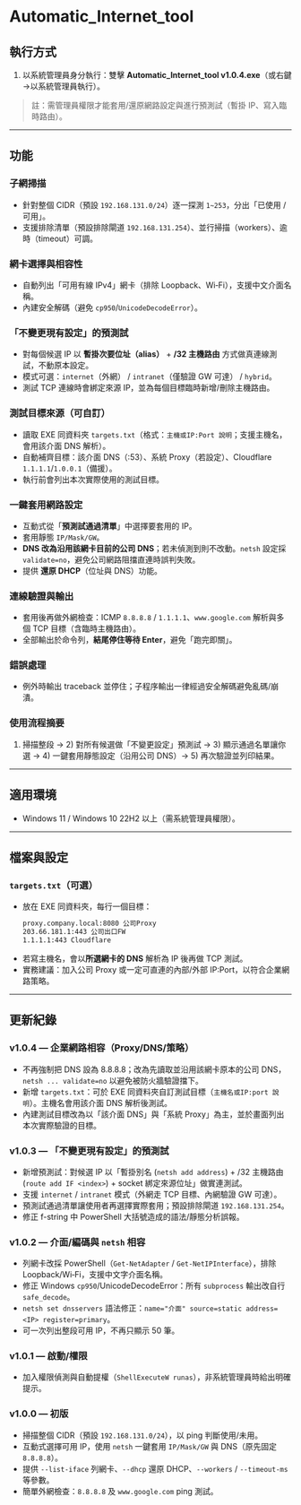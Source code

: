 # Automatic_Internet_tool

## 執行方式
1. 以系統管理員身分執行：雙擊 **Automatic_Internet_tool v1.0.4.exe**（或右鍵→以系統管理員執行）。

> 註：需管理員權限才能套用/還原網路設定與進行預測試（暫掛 IP、寫入臨時路由）。

---

## 功能

### 子網掃描
- 針對整個 CIDR（預設 `192.168.131.0/24`）逐一探測 `1~253`，分出「已使用 / 可用」。
- 支援排除清單（預設排除閘道 `192.168.131.254`）、並行掃描（workers）、逾時（timeout）可調。

### 網卡選擇與相容性
- 自動列出「可用有線 IPv4」網卡（排除 Loopback、Wi‑Fi），支援中文介面名稱。
- 內建安全解碼（避免 `cp950`/`UnicodeDecodeError`）。

### 「不變更現有設定」的預測試
- 對每個候選 IP 以 **暫掛次要位址（alias）** + **/32 主機路由** 方式做真連線測試，不動原本設定。
- 模式可選：`internet`（外網） / `intranet`（僅驗證 GW 可達） / `hybrid`。
- 測試 TCP 連線時會綁定來源 IP，並為每個目標臨時新增/刪除主機路由。

### 測試目標來源（可自訂）
- 讀取 EXE 同資料夾 `targets.txt`（格式：`主機或IP:Port 說明`；支援主機名，會用該介面 DNS 解析）。
- 自動補齊目標：該介面 DNS（:53）、系統 Proxy（若設定）、Cloudflare `1.1.1.1`/`1.0.0.1`（備援）。
- 執行前會列出本次實際使用的測試目標。

### 一鍵套用網路設定
- 互動式從「**預測試通過清單**」中選擇要套用的 IP。
- 套用靜態 `IP/Mask/GW`。
- **DNS 改為沿用該網卡目前的公司 DNS**；若未偵測到則不改動。`netsh` 設定採 `validate=no`，避免公司網路阻擋直連時誤判失敗。
- 提供 **還原 DHCP**（位址與 DNS）功能。

### 連線驗證與輸出
- 套用後再做外網檢查：ICMP `8.8.8.8` / `1.1.1.1`、`www.google.com` 解析與多個 TCP 目標（含臨時主機路由）。
- 全部輸出於命令列，**結尾停住等待 Enter**，避免「跑完即關」。

### 錯誤處理
- 例外時輸出 traceback 並停住；子程序輸出一律經過安全解碼避免亂碼/崩潰。

### 使用流程摘要
1) 掃描整段 → 2) 對所有候選做「不變更設定」預測試 → 3) 顯示通過名單讓你選 → 4) 一鍵套用靜態設定（沿用公司 DNS）→ 5) 再次驗證並列印結果。

---

## 適用環境
- Windows 11 / Windows 10 22H2 以上（需系統管理員權限）。

---

## 檔案與設定

### `targets.txt`（可選）
- 放在 EXE 同資料夾，每行一個目標：
  ```txt
  proxy.company.local:8080 公司Proxy
  203.66.181.1:443 公司出口FW
  1.1.1.1:443 Cloudflare
  ```
- 若寫主機名，會以**所選網卡的 DNS** 解析為 IP 後再做 TCP 測試。
- 實務建議：加入公司 Proxy 或一定可直連的內部/外部 IP:Port，以符合企業網路策略。

---

## 更新紀錄

### v1.0.4 — 企業網路相容（Proxy/DNS/策略）
- 不再強制把 DNS 設為 8.8.8.8；改為先讀取並沿用該網卡原本的公司 DNS，`netsh ... validate=no` 以避免被防火牆驗證擋下。
- 新增 `targets.txt`：可於 EXE 同資料夾自訂測試目標（`主機名或IP:port 說明`）。主機名會用該介面 DNS 解析後測試。
- 內建測試目標改為以「該介面 DNS」與「系統 Proxy」為主，並於畫面列出本次實際驗證的目標。

### v1.0.3 — 「不變更現有設定」的預測試
- 新增預測試：對候選 IP 以「暫掛別名 (`netsh add address`) + /32 主機路由 (`route add IF <index>`) + socket 綁定來源位址」做實連測試。
- 支援 `internet` / `intranet` 模式（外網走 TCP 目標、內網驗證 GW 可達）。
- 預測試通過清單讓使用者再選擇實際套用；預設排除閘道 `192.168.131.254`。
- 修正 f-string 中 PowerShell 大括號造成的語法/靜態分析誤報。

### v1.0.2 — 介面/編碼與 `netsh` 相容
- 列網卡改採 PowerShell（`Get-NetAdapter` / `Get-NetIPInterface`），排除 Loopback/Wi‑Fi，支援中文字介面名稱。
- 修正 Windows `cp950`/UnicodeDecodeError：所有 `subprocess` 輸出改自行 `safe_decode`。
- `netsh set dnsservers` 語法修正：`name="介面" source=static address=<IP> register=primary`。
- 可一次列出整段可用 IP，不再只顯示 50 筆。

### v1.0.1 — 啟動/權限
- 加入權限偵測與自動提權（`ShellExecuteW runas`），非系統管理員時給出明確提示。

### v1.0.0 — 初版
- 掃描整個 CIDR（預設 `192.168.131.0/24`），以 ping 判斷使用/未用。
- 互動式選擇可用 IP，使用 `netsh` 一鍵套用 `IP/Mask/GW` 與 DNS（原先固定 `8.8.8.8`）。
- 提供 `--list-iface` 列網卡、`--dhcp` 還原 DHCP、`--workers` / `--timeout-ms` 等參數。
- 簡單外網檢查：`8.8.8.8` 及 `www.google.com` ping 測試。

